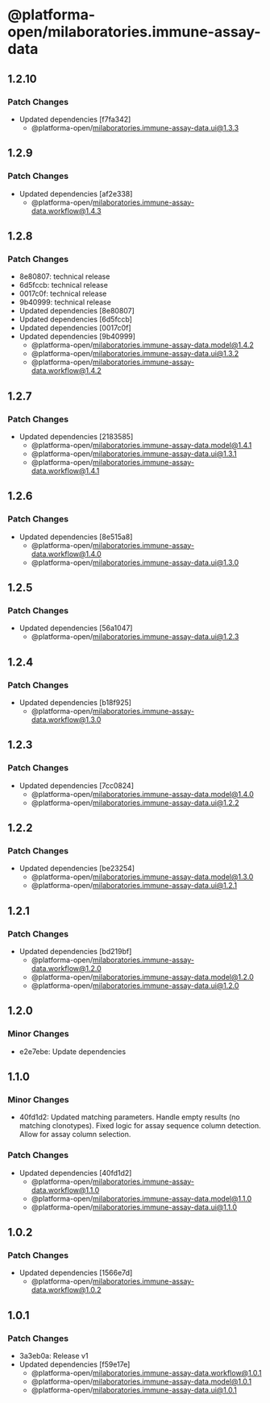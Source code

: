 # @platforma-open/milaboratories.immune-assay-data

## 1.2.10

### Patch Changes

- Updated dependencies [f7fa342]
  - @platforma-open/milaboratories.immune-assay-data.ui@1.3.3

## 1.2.9

### Patch Changes

- Updated dependencies [af2e338]
  - @platforma-open/milaboratories.immune-assay-data.workflow@1.4.3

## 1.2.8

### Patch Changes

- 8e80807: technical release
- 6d5fccb: technical release
- 0017c0f: technical release
- 9b40999: technical release
- Updated dependencies [8e80807]
- Updated dependencies [6d5fccb]
- Updated dependencies [0017c0f]
- Updated dependencies [9b40999]
  - @platforma-open/milaboratories.immune-assay-data.model@1.4.2
  - @platforma-open/milaboratories.immune-assay-data.ui@1.3.2
  - @platforma-open/milaboratories.immune-assay-data.workflow@1.4.2

## 1.2.7

### Patch Changes

- Updated dependencies [2183585]
  - @platforma-open/milaboratories.immune-assay-data.model@1.4.1
  - @platforma-open/milaboratories.immune-assay-data.ui@1.3.1
  - @platforma-open/milaboratories.immune-assay-data.workflow@1.4.1

## 1.2.6

### Patch Changes

- Updated dependencies [8e515a8]
  - @platforma-open/milaboratories.immune-assay-data.workflow@1.4.0
  - @platforma-open/milaboratories.immune-assay-data.ui@1.3.0

## 1.2.5

### Patch Changes

- Updated dependencies [56a1047]
  - @platforma-open/milaboratories.immune-assay-data.ui@1.2.3

## 1.2.4

### Patch Changes

- Updated dependencies [b18f925]
  - @platforma-open/milaboratories.immune-assay-data.workflow@1.3.0

## 1.2.3

### Patch Changes

- Updated dependencies [7cc0824]
  - @platforma-open/milaboratories.immune-assay-data.model@1.4.0
  - @platforma-open/milaboratories.immune-assay-data.ui@1.2.2

## 1.2.2

### Patch Changes

- Updated dependencies [be23254]
  - @platforma-open/milaboratories.immune-assay-data.model@1.3.0
  - @platforma-open/milaboratories.immune-assay-data.ui@1.2.1

## 1.2.1

### Patch Changes

- Updated dependencies [bd219bf]
  - @platforma-open/milaboratories.immune-assay-data.workflow@1.2.0
  - @platforma-open/milaboratories.immune-assay-data.model@1.2.0
  - @platforma-open/milaboratories.immune-assay-data.ui@1.2.0

## 1.2.0

### Minor Changes

- e2e7ebe: Update dependencies

## 1.1.0

### Minor Changes

- 40fd1d2: Updated matching parameters. Handle empty results (no matching clonotypes). Fixed logic for assay sequence column detection. Allow for assay column selection.

### Patch Changes

- Updated dependencies [40fd1d2]
  - @platforma-open/milaboratories.immune-assay-data.workflow@1.1.0
  - @platforma-open/milaboratories.immune-assay-data.model@1.1.0
  - @platforma-open/milaboratories.immune-assay-data.ui@1.1.0

## 1.0.2

### Patch Changes

- Updated dependencies [1566e7d]
  - @platforma-open/milaboratories.immune-assay-data.workflow@1.0.2

## 1.0.1

### Patch Changes

- 3a3eb0a: Release v1
- Updated dependencies [f59e17e]
  - @platforma-open/milaboratories.immune-assay-data.workflow@1.0.1
  - @platforma-open/milaboratories.immune-assay-data.model@1.0.1
  - @platforma-open/milaboratories.immune-assay-data.ui@1.0.1
